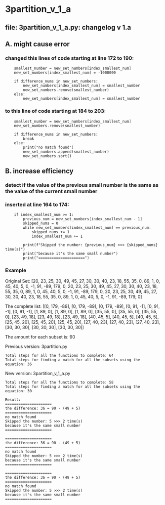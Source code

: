 # 3partition_v_1_a

## file: 3partition_v_1_a.py: changelog v 1.a


## A. might cause error

### changed this lines of code starting at line 172 to 190:

	    smallest_number = new_set_numbers[index_smallest_num]
        new_set_numbers[index_smallest_num] = -1000000

        if difference_nums in new_set_numbers:
            new_set_numbers[index_smallest_num] = smallest_number
            new_set_numbers.remove(smallest_number)
        else:
            new_set_numbers[index_smallest_num] = smallest_number

### to this line of code starting at 184 to 203:

	    smallest_number = new_set_numbers[index_smallest_num]
        new_set_numbers.remove(smallest_number)

        if difference_nums in new_set_numbers:
            break
        else:
            print("no match found")
            new_set_numbers.append(smallest_number)
            new_set_numbers.sort()





## B. increase efficiency

### detect if the value of the previous small number is the same as the value of the current small number
### inserted at line 164 to 174:

        if index_smallest_num >= 1:
            previous_num = new_set_numbers[index_smallest_num - 1]
            skipped_nums = 0
            while new_set_numbers[index_smallest_num] == previous_num:
                skipped_nums += 1
                index_smallest_num += 1

            print(f"Skipped the number: {previous_num} >>> {skipped_nums} time(s)")
            print("because it's the same small number")
            print("=====================")

### Example

Original Set: [20, 23, 25, 30, 49, 45, 27, 30, 30, 40, 23, 18, 55, 35, 0, 89, 1, 0, 45, 40, 5, 0, -1, 91, -89, 179, 0, 
		20, 23, 25, 30, 49, 45, 27, 30, 30, 40, 23, 18, 55, 35, 0, 89, 1, 0, 45, 40, 5, 0, -1, 91, -89, 179, 0, 
		20, 23, 25, 30, 49, 45, 27, 30, 30, 40, 23, 18, 55, 35, 0, 89, 1, 0, 45, 40, 5, 0, -1, 91, -89, 179, 0]

The complete list: [[0, 179, -89], [0, 179, -89], [0, 179, -89], [0, 91, -1], [0, 91, -1], [0, 91, -1], 
			[1, 89, 0], [1, 89, 0], [1, 89, 0], [35, 55, 0], [35, 55, 0], [35, 55, 0], [23, 49, 18], 
			[23, 49, 18], [23, 49, 18], [40, 45, 5], [40, 45, 5], [40, 45, 5], [25, 45, 20], [25, 45, 20], 
			[25, 45, 20], [27, 40, 23], [27, 40, 23], [27, 40, 23], [30, 30, 30], [30, 30, 30], [30, 30, 30]]

The amount for each subset is: 90

Previous version: 3partition.py

	Total steps for all the functions to complete: 64
	Total steps for finding a match for all the subsets using the equation: 36

New version: 3partition_v_1_a.py

	Total steps for all the functions to complete: 58
	Total steps for finding a match for all the subsets using the equation: 30
```
Result: 
=====================
the difference: 36 = 90 - (49 + 5)
=====================
no match found
Skipped the number: 5 >>> 2 time(s)
because it's the same small number
=====================

=====================
the difference: 36 = 90 - (49 + 5)
=====================
no match found
Skipped the number: 5 >>> 2 time(s)
because it's the same small number
=====================

=====================
the difference: 36 = 90 - (49 + 5)
=====================
no match found
Skipped the number: 5 >>> 2 time(s)
because it's the same small number
=====================
            
```
